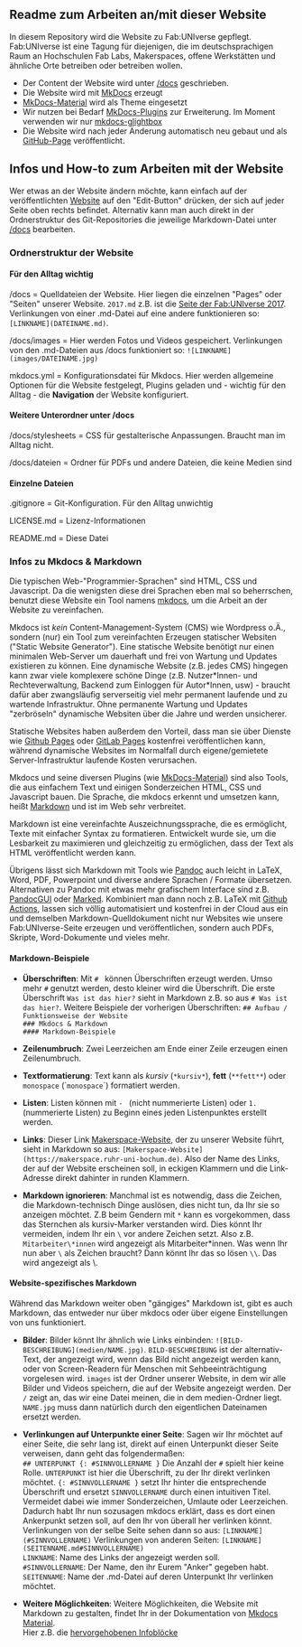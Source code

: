 ## Readme zum Arbeiten an/mit dieser Website

In diesem Repository wird die Website zu Fab:UNIverse gepflegt. Fab:UNIverse ist eine Tagung für diejenigen, die im deutschsprachigen Raum an Hochschulen Fab Labs, Makerspaces, offene Werkstätten und ähnliche Orte betreiben oder betreiben wollen.  

- Der Content der Website wird unter [/docs](https://github.com/fabuniverse/website/tree/main/docs) geschrieben. 
- Die Website wird mit [MkDocs](https://www.mkdocs.org/) erzeugt
- [MkDocs-Material](https://squidfunk.github.io/mkdocs-material/) wird als Theme eingesetzt
- Wir nutzen bei Bedarf [MkDocs-Plugins](https://www.mkdocs.org/dev-guide/plugins/) zur Erweiterung. Im Moment verwenden wir nur [mkdocs-glightbox](https://blueswen.github.io/mkdocs-glightbox/) 
- Die Website wird nach jeder Änderung automatisch neu gebaut und als [GitHub-Page](https://pages.github.com/) veröffentlicht.


## Infos und How-to zum Arbeiten mit der Website

Wer etwas an der Website ändern möchte, kann einfach auf der veröffentlichten [Website](https://fab-universe.de) auf den "Edit-Button" drücken, der sich auf jeder Seite oben rechts befindet. Alternativ kann man auch direkt in der Ordnerstruktur des Git-Repositories die jeweilige Markdown-Datei unter [/docs](https://github.com/fabuniverse/website/tree/main/docs) bearbeiten. 

### Ordnerstruktur der Website

#### Für den Alltag wichtig

/docs = Quelldateien der Website. Hier liegen die einzelnen "Pages" oder "Seiten" unserer Website. `2017.md` z.B. ist die [Seite der Fab:UNIverse 2017](https://fabuniverse.github.io/website/2017/). Verlinkungen von einer .md-Datei auf eine andere funktionieren so: `[LINKNAME](DATEINAME.md)`.

/docs/images = Hier werden Fotos und Videos gespeichert. Verlinkungen von den .md-Dateien aus /docs funktioniert so: `![LINKNAME](images/DATEINAME.jpg)` 

mkdocs.yml = Konfigurationsdatei für Mkdocs. Hier werden allgemeine Optionen für die Website festgelegt, Plugins geladen und - wichtig für den Alltag - die **Navigation** der Website konfiguriert. 


#### Weitere Unterordner unter /docs

/docs/stylesheets = CSS für gestalterische Anpassungen. Braucht man im Alltag nicht.

/docs/dateien = Ordner für PDFs und andere Dateien, die keine Medien sind


#### Einzelne Dateien

.gitignore = Git-Konfiguration. Für den Alltag unwichtig

LICENSE.md = Lizenz-Informationen

README.md = Diese Datei


### Infos zu Mkdocs & Markdown

Die typischen Web-"Programmier-Sprachen" sind HTML, CSS und Javascript. Da die wenigsten diese drei Sprachen eben mal so beherrschen, benutzt diese Website ein Tool namens [mkdocs](https://mkdocs.org), um die Arbeit an der Website zu vereinfachen. 

Mkdocs ist *kein* Content-Management-System (CMS) wie Wordpress o.Ä., sondern (nur) ein Tool zum vereinfachten Erzeugen statischer Websiten ("Static Website Generator"). Eine statische Website benötigt nur einen minimalen Web-Server um dauerhaft und frei von Wartung und Updates existieren zu können. Eine dynamische Website (z.B. jedes CMS) hingegen kann zwar viele komplexere schöne Dinge (z.B. Nutzer\*Innen- und Rechteverwaltung, Backend zum Einloggen für Autor\*Innen, usw) - braucht dafür aber zwangsläufig serverseitig viel mehr permanent laufende und zu wartende Infrastruktur. Ohne permanente Wartung und Updates "zerbröseln" dynamische Websiten über die Jahre und werden unsicherer. 

Statische Websites haben außerdem den Vorteil, dass man sie über Dienste wie [Github Pages](https://pages.github.com/) oder [GitLab Pages](https://docs.gitlab.com/ee/user/project/pages/) kostenfrei veröffentlichen kann, während dynamische Websites im Normalfall durch eigene/gemietete Server-Infrastruktur laufende Kosten verursachen. 

Mkdocs und seine diversen Plugins (wie [MkDocs-Material](https://squidfunk.github.io/mkdocs-material/)) sind also Tools, die aus einfachem Text und einigen Sonderzeichen HTML, CSS und Javascript bauen. Die Sprache, die mkdocs erkennt und umsetzen kann, heißt [Markdown](https://t3n.de/news/eigentlich-markdown-478610/) und ist im Web sehr verbreitet. 

Markdown ist eine vereinfachte Auszeichnungssprache, die es ermöglicht, Texte mit einfacher Syntax zu formatieren. Entwickelt wurde sie, um die Lesbarkeit zu maximieren und gleichzeitig zu ermöglichen, dass der Text als HTML veröffentlicht werden kann. 

Übrigens lässt sich Markdown mit Tools wie [Pandoc](https://pandoc.org) auch leicht in LaTeX, Word, PDF, Powerpoint und diverse andere Sprachen / Formate übersetzen. Alternativen zu Pandoc mit etwas mehr grafischem Interface sind z.B. [PandocGUI](https://github.com/Ombrelin/pandoc-gui) oder [Marked](https://marked2app.com/). Kombiniert man dann noch z.B. LaTeX mit [Github Actions](https://github.com/features/actions), lassen sich völlig automatisiert und kostenfrei in der Cloud aus ein und demselben Markdown-Quelldokument nicht nur Websites wie unsere Fab:UNIverse-Seite erzeugen und veröffentlichen, sondern auch PDFs, Skripte, Word-Dokumente und vieles mehr.

#### Markdown-Beispiele

- **Überschriften**: Mit `# ` können Überschriften erzeugt werden. Umso mehr `#` genutzt werden, desto kleiner wird die Überschrift. Die erste Überschrift `Was ist das hier?` sieht in Markdown z.B. so aus `# Was ist das hier?`.
Weitere Beispiele der vorherigen Überschriften:
`## Aufbau / Funktionsweise der Website`  
`### Mkdocs & Markdown`   
`#### Markdown-Beispiele`   

- **Zeilenumbruch**: Zwei Leerzeichen am Ende einer Zeile erzeugen einen Zeilenumbruch.

- **Textformatierung**: Text kann als *kursiv* (`*kursiv*`), **fett** (`**fett**`) oder `monospace` (\``monospace`\`) formatiert werden.

- **Listen**: Listen können mit `- ` (nicht nummerierte Listen) oder `1. ` (nummerierte Listen) zu Beginn eines jeden Listenpunktes erstellt werden.

- **Links**: Dieser Link [Makerspace-Website](https://makerspace.ruhr-uni-bochum.de), der zu unserer Website führt, sieht in Markdown so aus: `[Makerspace-Website](https://makerspace.ruhr-uni-bochum.de)`. Also der Name des Links, der auf der Website erscheinen soll, in eckigen Klammern und die Link-Adresse direkt dahinter in runden Klammern.

- **Markdown ignorieren**: Manchmal ist es notwendig, dass die Zeichen, die Markdown-technisch Dinge auslösen, dies nicht tun, da Ihr sie so anzeigen möchtet. Z.B beim Gendern mit `*` kann es vorgekommen, dass das Sternchen als kursiv-Marker verstanden wird. Dies könnt Ihr vermeiden, indem Ihr ein `\` vor andere Zeichen setzt. Also z.B. `Mitarbeiter\*innen` wird angezeigt als Mitarbeiter\*innen. Was wenn Ihr nun aber `\` als Zeichen braucht? Dann könnt Ihr das so lösen `\\`. Das wird angezeigt als \\.

#### Website-spezifisches Markdown

Während das Markdown weiter oben "gängiges" Markdown ist, gibt es auch Markdown, das entweder nur über mkdocs oder über eigene Einstellungen von uns funktioniert. 

- **Bilder**: Bilder könnt Ihr ähnlich wie Links einbinden: `![BILD-BESCHREIBUNG](medien/NAME.jpg)`. `BILD-BESCHREIBUNG` ist der alternativ-Text, der angezeigt wird, wenn das Bild nicht angezeigt werden kann, oder von Screen-Readern für Menschen mit Sehbeeinträchtigung vorgelesen wird. `images` ist der Ordner unserer Website, in dem wir alle Bilder und Videos speichern, die auf der Website angezeigt werden. Der `/` zeigt an, das wir eine Datei meinen, die in dem medien-Ordner liegt. `NAME.jpg` muss dann natürlich durch den eigentlichen Dateinamen ersetzt werden. 

- **Verlinkungen auf Unterpunkte einer Seite**: Sagen wir Ihr möchtet auf einer Seite, die sehr lang ist, direkt auf einen Unterpunkt dieser Seite verweisen, dann geht das folgendermaßen:  
`## UNTERPUNKT {: #SINNVOLLERNAME }`
Die Anzahl der `#` spielt hier keine Rolle. `UNTERPUNKT` ist hier die Überschrift, zu der Ihr direkt verlinken möchtet. `{: #SINNVOLLERNAME }` setzt Ihr hinter die entsprechende Überschrift und ersetzt `SINNVOLLERNAME` durch einen intuitiven Titel. Vermeidet dabei wie immer Sonderzeichen, Umlaute oder Leerzeichen. Dadurch habt Ihr nun sozusagen mkdocs erklärt, dass es dort einen Ankerpunkt setzen soll, auf den Ihr von überall her verlinken könnt. 
Verlinkungen von der selbe Seite sehen dann so aus: `[LINKNAME](#SINNVOLLERNAME)`
Verlinkungen von anderen Seiten: `[LINKNAME](SEITENNAME.md#SINNVOLLERNAME)`  
`LINKNAME`: Name des Links der angezeigt werden soll.  
`#SINNVOLLERNAME`: Der Name, den ihr Eurem "Anker" gegeben habt.  
`SEITENNAME`: Name der .md-Datei auf deren Unterpunkt Ihr verlinken möchtet. 

- **Weitere Möglichkeiten**: Weitere Möglichkeiten, die Website mit Markdown zu gestalten, findet Ihr in der Dokumentation von [Mkdocs Material](https://squidfunk.github.io/mkdocs-material/reference/).  
Hier z.B. die [hervorgehobenen Infoblöcke](https://squidfunk.github.io/mkdocs-material/reference/admonitions/)  
